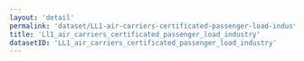 ```yaml
---
layout: 'detail'
permalink: 'dataset/LL1-air-carriers-certificated-passenger-load-industry'
title: 'Ll1_air_carriers_certificated_passenger_load_industry'
datasetID: 'LL1_air_carriers_certificated_passenger_load_industry'
---
```

